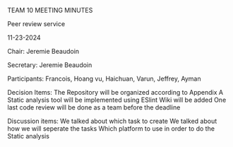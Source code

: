 TEAM 10 MEETING MINUTES

Peer review service

11-23-2024

Chair: Jeremie Beaudoin

Secretary: Jeremie Beaudoin

Participants: Francois, Hoang vu, Haichuan, Varun, Jeffrey, Ayman


Decision Items:
The Repository will be organized according to Appendix A
Static analysis tool will be implemented using ESlint
Wiki will be added
One last code review will be done as a team before the deadline

Discussion items:
We talked about which task to create
We talked about how we will seperate the tasks
Which platform to use in order to do the Static analysis

